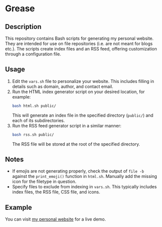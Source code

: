 # Grease

## Description

This repository contains Bash scripts for generating my personal website. They
are intended for use on file repositories (i.e. are not meant for blogs etc.).
The scripts create index files and an RSS feed, offering customization through
a configuration file.

## Usage

1. Edit the `vars.sh` file to personalize your website. This includes filling
   in details such as domain, author, and contact email.
2. Run the HTML index generator script on your desired location, for example: 
    ```bash
    bash html.sh public/
    ```
   This will generate an index file in the specified directory (`public/`) and
   each of its subdirectories.
3. Run the RSS feed generator script in a similar manner:
    ```bash
    bash rss.sh public/
    ```
   The RSS file will be stored at the root of the specified directory.

## Notes

- If emojis are not generating properly, check the output of `file -b` against
  the `print_emoji()` function in `html.sh`. Manually add the missing icon for
  the filetype in question.
- Specify files to exclude from indexing in `vars.sh`. This typically includes
  index files, the RSS file, CSS file, and icons.

## Example

You can visit [my personal website](https://marty-thane.github.io) for a live
demo.

